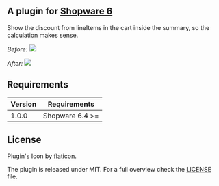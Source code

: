 ## A plugin for [Shopware 6](https://github.com/shopware/platform)

Show the discount from lineItems in the cart inside the summary, so the calculation makes sense.

*Before:* 
![](https://i.imgur.com/bhNlVoW.png)

*After:*
![](https://i.imgur.com/ZZBbduw.png)

## Requirements

| Version 	| Requirements               	|
|---------	|----------------------------	|
| 1.0.0    	| Shopware 6.4 >=	            |

## License

Plugin's Icon by [flaticon](https://www.flaticon.com).

The plugin is released under MIT. For a full overview check the [LICENSE](./LICENSE) file.
